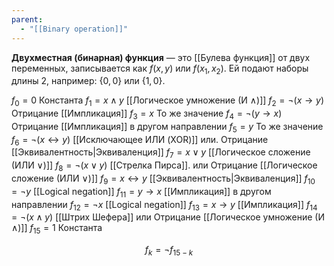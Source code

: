 ```yaml
---
parent:
  - "[[Binary operation]]"
---
```


**Двухместная (бинарная) функция** — это [[Булева функция]] от двух переменных, записывается как $f(x, y)$ или $f(x_1, x_2)$. Ей подают наборы длины 2, например: $\{0, 0\}$ или $\{1, 0\}$.


$f_0 =0$                 Константа
$f_1 =x∧y$           [[Логическое умножение (И ∧)]]
$f_2 =¬(x→y)$    Отрицание [[Импликация]]
$f_3 =x$                 То же значение
$f_4 =¬(y→x)$    Отрицание [[Импликация]] в другом направлении
$f_5 =y$                 То же значение
$f_6 =¬(x↔y)$    [[Исключающее ИЛИ (XOR)]]     или.          Отрицание [[Эквивалентность|Эквиваленция]]
$f_7 =x∨y$           [[Логическое сложение (ИЛИ ∨)]]
$f_8 =¬(x∨y)$      [[Стрелка Пирса]].     или        Отрицание [[Логическое сложение (ИЛИ ∨)]]
$f_9 =x↔y$         [[Эквивалентность|Эквиваленция]]
$f_10 =¬y$             [[Logical negation]]
$f_11 =y→x$        [[Импликация]] в другом направлении
$f_12 =¬x$             [[Logical negation]]
$f_13 =x→y$        [[Импликация]]
$f_14 =¬(x∧y)$    [[Штрих Шефера]]       или        Отрицание [[Логическое умножение (И ∧)]]
$f_15 =1$                Константа


$$f_k =¬f_{15−k}$$